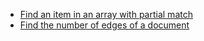 
- [Find an item in an array with partial match](./Find%20an%20item%20in%20an%20array%20with%20partial%20match.md)
- [Find the number of edges of a document](./Find%20the%20number%20of%20edges%20of%20a%20document.md)
